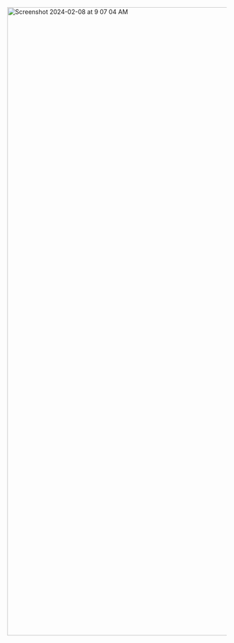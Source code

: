 <img width="1440" alt="Screenshot 2024-02-08 at 9 07 04 AM" src="https://github.com/BASAMAJAYKUMAR/restaurent-website-home-page/assets/143103108/7e8f4371-470b-4891-8c43-39a622968910">
